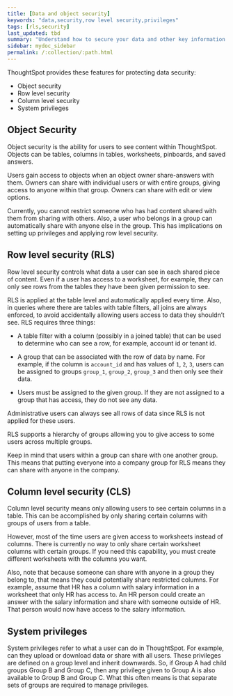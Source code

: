 ```yaml
---
title: [Data and object security]
keywords: "data,security,row level security,privileges"
tags: [rls,security]
last_updated: tbd
summary: "Understand how to secure your data and other key information in ThoughtSpot."
sidebar: mydoc_sidebar
permalink: /:collection/:path.html
---
```

ThoughtSpot provides these features for protecting data security:

* Object security
* Row level security
* Column level security
* System privileges

## Object Security

Object security is the ability for users to see content within ThoughtSpot.
Objects can be tables, columns in tables, worksheets, pinboards, and saved
answers.

Users gain access to objects when an object owner share-answers with them.
Owners can share with individual users or with entire groups, giving access to
anyone within that group. Owners can share with edit or view options.

Currently, you cannot restrict someone who has had content shared with them from
sharing with others. Also, a user who belongs in a group can automatically share
with anyone else in the group. This has implications on setting up privileges
and applying row level security.


## Row level security (RLS)

Row level security controls what data a user can see in each shared piece of
content. Even if a user has access to a worksheet, for example, they can only
see rows from the tables they have been given permission to see.

RLS is applied at the table level and automatically applied every time. Also, in
queries where there are tables with table filters, all joins are always
enforced, to avoid accidentally allowing users access to data they shouldn’t
see. RLS requires three things:

* A table filter with a column (possibly in a joined table) that can be used to
determine who can see a row, for example, account id or tenant id.

* A group that can be associated with the row of data by name. For example, if the
column is `account_id` and has values of `1`, `2`, `3`, users can be assigned to groups
`group_1`, `group_2`, `group_3` and then only see their data.

* Users must be assigned to the given group. If they are not assigned to a group
that has access, they do not see any data.

Administrative users can always see all rows of data since RLS is not applied
for these users.

RLS supports a hierarchy of groups allowing you to give access to some users
across multiple groups.

Keep in mind that users within a group can share with one another group. This
means that putting everyone into a company group for RLS means they can share
with anyone in the company.

## Column level security (CLS)

Column level security means only allowing users to see certain columns in a
table. This can be accomplished by only sharing certain columns with groups of
users from a table.

However, most of the time users are given access to worksheets instead of
columns. There is currently no way to only share certain worksheet columns with
certain groups. If you need this capability, you must create different
worksheets with the columns you want.

Also, note that because someone can share with anyone in a group they belong to,
that means they could potentially share restricted columns. For example, assume
that HR has a column with salary information in a worksheet that only HR has
access to. An HR person could create an answer with the salary information and
share with someone outside of HR. That person would now have access to the
salary information.

## System privileges

System privileges refer to what a user can do in ThoughtSpot. For example, can
they upload or download data or share with all users. These privileges are
defined on a group level and inherit downwards. So, if Group A had child groups
Group B and Group C, then any privilege given to Group A is also available to
Group B and Group C. What this often means is that separate sets of groups are
required to manage privileges.
